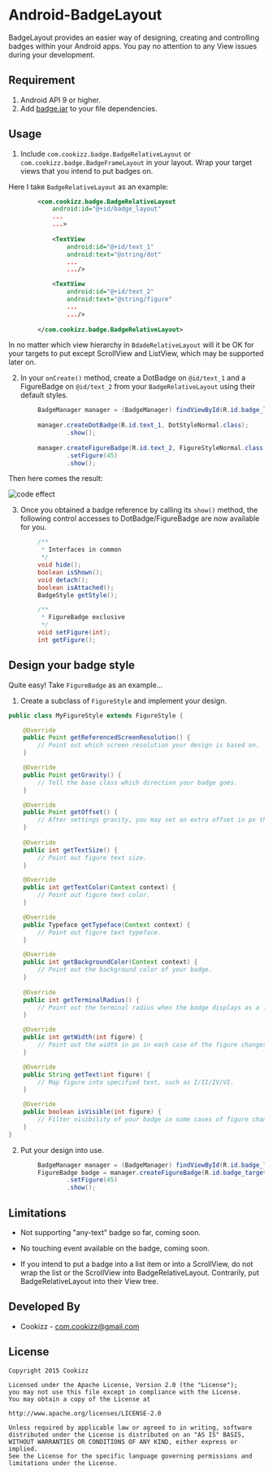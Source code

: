 # Android-BadgeLayout
BadgeLayout provides an easier way of designing, creating and controlling badges within your Android apps. You pay no attention to any View issues during your development.

## Requirement
  
  1. Android API 9 or higher.
  2. Add [badge.jar](https://github.com/Cookizz/Android-BadgeLayout/blob/master/release/badge.jar) to your file dependencies.
  
## Usage

  1. Include `com.cookizz.badge.BadgeRelativeLayout` or `com.cookizz.badge.BadgeFrameLayout` in your layout. Wrap your target views that you intend to put badges on.

  Here I take `BadgeRelativeLayout` as an example:

```xml
        <com.cookizz.badge.BadgeRelativeLayout
            android:id="@+id/badge_layout"
            ...
            ...>
            
            <TextView
                android:id="@+id/text_1"
                android:text="@string/dot"
                ...
                .../>

            <TextView
                android:id="@+id/text_2"
                android:text="@string/figure"
                ...
                .../>
                
        </com.cookizz.badge.BadgeRelativeLayout>
```

  In no matter which view hierarchy in `BdadeRelativeLayout` will it be OK for your targets to put except ScrollView and ListView, which may be supported later on.

  2. In your `onCreate()` method, create a DotBadge on `@id/text_1` and a FigureBadge on `@id/text_2` from your `BadgeRelativeLayout` using their default styles.

```java
        BadgeManager manager = (BadgeManager) findViewById(R.id.badge_layout);
        
        manager.createDotBadge(R.id.text_1, DotStyleNormal.class);
                .show();
        
        manager.createFigureBadge(R.id.text_2, FigureStyleNormal.class);
                .setFigure(45)
                .show();
```

  Then here comes the result: 
  
  ![code effect](http://7xawtr.com1.z0.glb.clouddn.com/dot_and_figure_badge.png)
    
  3. Once you obtained a badge reference by calling its `show()` method, the following control accesses to DotBadge/FigureBadge are now available for you.

```java
        /**
         * Interfaces in common
         */
        void hide();
        boolean isShown();
        void detach();
        boolean isAttached();
        BadgeStyle getStyle();

        /**
         * FigureBadge exclusive
         */
        void setFigure(int);
        int getFigure();
```

## Design your badge style
  Quite easy! Take `FigureBadge` as an example...
  
  1. Create a subclass of `FigureStyle` and implement your design.
  
```java
public class MyFigureStyle extends FigureStyle {

    @Override
    public Point getReferencedScreenResolution() {
        // Point out which screen resolution your design is based on.
    }

    @Override
    public Point getGravity() {
        // Tell the base class which direction your badge goes.
    }

    @Override
    public Point getOffset() {
        // After settings gravity, you may set an extra offset in px the badge will go.
    }
    
    @Override
    public int getTextSize() {
        // Point out figure text size.
    }

    @Override
    public int getTextColor(Context context) {
        // Point out figure text color.
    }

    @Override
    public Typeface getTypeface(Context context) {
        // Point out figure text typeface.
    }

    @Override
    public int getBackgroundColor(Context context) {
        // Point out the background color of your badge.
    }
    
    @Override
    public int getTerminalRadius() {
        // Point out the terminal radius when the badge displays as a fully round rect.
    }

    @Override
    public int getWidth(int figure) {
        // Point out the width in px in each case of the figure changes.
    }

    @Override
    public String getText(int figure) {
        // Map figure into specified text, such as I/II/IV/VI.
    }

    @Override
    public boolean isVisible(int figure) {
        // Filter visibility of your badge in some cases of figure changes.
    }
}
```
    
  2. Put your design into use.

```java
        BadgeManager manager = (BadgeManager) findViewById(R.id.badge_layout);
        FigureBadge badge = manager.createFigureBadge(R.id.badge_target, MyFigureStyle.class)
                .setFigure(45)
                .show();
```

## Limitations
  
  * Not supporting "any-text" badge so far, coming soon.
  
  * No touching event available on the badge, coming soon.
  
  * If you intend to put a badge into a list item or into a ScrollView, do not wrap the list or the ScrollView into BadgeRelativeLayout. Contrarily, put BadgeRelativeLayout into their View tree.

## Developed By

  * Cookizz - <com.cookizz@gmail.com>

## License

    Copyright 2015 Cookizz

    Licensed under the Apache License, Version 2.0 (the "License");
    you may not use this file except in compliance with the License.
    You may obtain a copy of the License at

    http://www.apache.org/licenses/LICENSE-2.0

    Unless required by applicable law or agreed to in writing, software
    distributed under the License is distributed on an "AS IS" BASIS,
    WITHOUT WARRANTIES OR CONDITIONS OF ANY KIND, either express or implied.
    See the License for the specific language governing permissions and
    limitations under the License.
